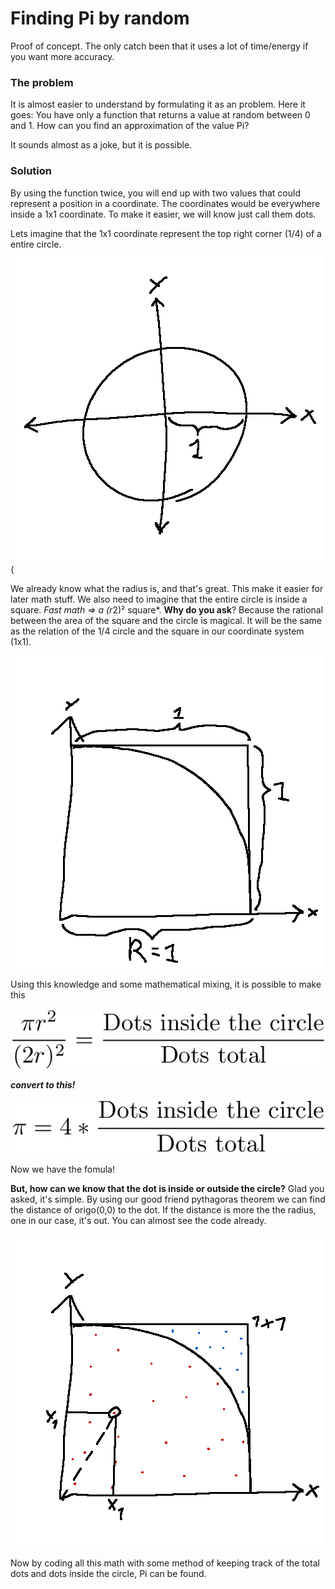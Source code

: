 
# Finding Pi by random
Proof of concept. The only catch been that it uses a lot of time/energy if you want more accuracy.

### The problem
It is almost easier to understand by formulating it as an problem. Here it goes:
You have only a function that returns a value at random between 0 and 1. How can you find an approximation of the value Pi?

It sounds almost as a joke, but it is possible. 

### Solution
By using the function twice, you will end up with two values that could represent a position in a coordinate. The coordinates would be everywhere inside a 1x1 coordinate. To make it easier, we will know just call them dots.

Lets imagine that the 1x1 coordinate represent the top right corner (1/4) of a entire circle. 
![Relation|](img/ballen.png){


We already know what the radius is, and that's great. This make it easier for later math stuff. 
We also need to imagine that the entire circle is inside a square. *Fast math => a (r*2)² square*. 
**Why do you ask**? Because the rational between the area of the square and the circle is magical. 
It will be the same as the relation of the 1/4 circle and the square in our coordinate system (1x1).

![Zoom](img/zoom.png)





Using this knowledge and some mathematical mixing, it is possible to make this

![FirstFormula](img/relation.png)

***convert to this!*** 

![lastFormula](img/formula.png)

Now we have the fomula!

**But, how can we know that the dot is inside or outside the circle?** Glad you asked, it's simple. By using our good friend pythagoras theorem we can find the distance of origo(0,0) to the dot. If the distance is more the the radius, one in our case, it's out. You can almost see the code already.

![dotsdist](img/dotsKordi.png)

Now by coding all this math with some method of keeping track of the total dots and dots inside the circle, Pi can be found. 


